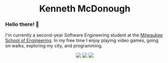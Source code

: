 <div align="center"><h1>Kenneth McDonough</h1></div>

### Hello there! <span title="General Kenobi!">👋</span>
I'm currently a second-year Software Engineering student at the [Milwaukee School of Engineering](https://www.msoe.edu). In my free time I enjoy playing video games, going on walks, exploring my city, and programming.

<div align="center">
	<a href="https://www.linkedin.com/in/kenneth-mcdonough-48b8531a4"><img src="https://img.shields.io/badge/LinkedIn-0077B5?logo=linkedin&style=flat"></a>
	<a href="https://github.com/KennethDev"><img src="https://img.shields.io/badge/GitHub-000000?logo=github&style=flat"></a>
	<img src="https://img.shields.io/badge/%40KennethDev%230001-7289DA?logo=discord&logoColor=white&style=flat">
</div>
